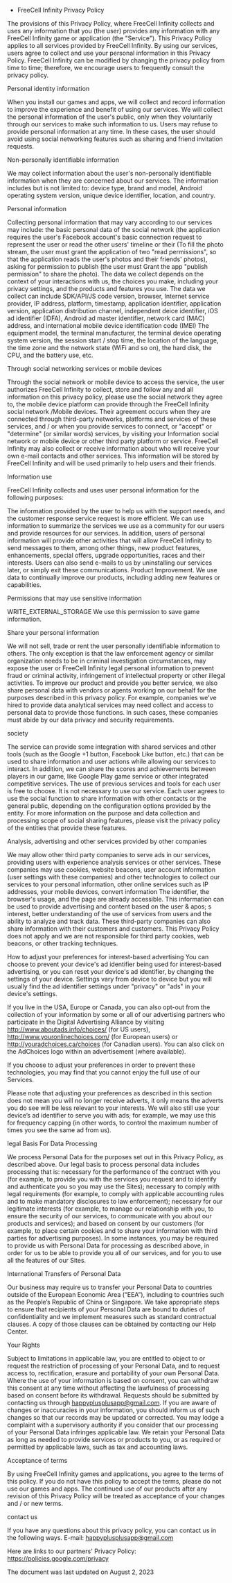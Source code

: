 - FreeCell Infinity Privacy Policy

The provisions of this Privacy Policy, where FreeCell Infinity collects and uses any information that you (the user) provides any information with any FreeCell Infinity game or application (the "Service"). This Privacy Policy applies to all services provided by FreeCell Infinity. By using our services, users agree to collect and use your personal information in this Privacy Policy. FreeCell Infinity can be modified by changing the privacy policy from time to time; therefore, we encourage users to frequently consult the privacy policy.

Personal identity information

When you install our games and apps, we will collect and record information to improve the experience and benefit of using our services. We will collect the personal information of the user's public, only when they voluntarily through our services to make such information to us. Users may refuse to provide personal information at any time. In these cases, the user should avoid using social networking features such as sharing and friend invitation requests.

Non-personally identifiable information

We may collect information about the user's non-personally identifiable information when they are concerned about our services. The information includes but is not limited to: device type, brand and model, Android operating system version, unique device identifier, location, and country.

Personal information

Collecting personal information that may vary according to our services may include: the basic personal data of the social network (the application requires the user's Facebook account's basic connection request to represent the user or read the other users' timeline or their (To fill the photo stream, the user must grant the application of two "read permissions", so that the application reads the user's photos and their friends' photos), asking for permission to publish (the user must Grant the app "publish permission" to share the photo).
The data we collect depends on the context of your interactions with us, the choices you make, including your privacy settings, and the products and features you use. The data we collect can include SDK/API/JS code version, browser, Internet service provider, IP address, platform, timestamp, application identifier, application version, application distribution channel, independent deice identifier, iOS ad identifier (IDFA), Android ad master identifier, network card (MAC) address, and international mobile device identification code (IMEI) The equipment model, the terminal manufacturer, the terminal device operating system version, the session start / stop time, the location of the language, the time zone and the network state (WiFi and so on), the hard disk, the CPU, and the battery use, etc.

Through social networking services or mobile devices

Through the social network or mobile device to access the service, the user authorizes FreeCell Infinity to collect, store and follow any and all information on this privacy policy, please use the social network they agree to, the mobile device platform can provide through the FreeCell Infinity social network /Mobile devices. Their agreement occurs when they are connected through third-party networks, platforms and services of these services, and / or when you provide services to connect, or "accept" or "determine" (or similar words) services, by visiting your Information social network or mobile device or other third party platform or service. FreeCell Infinity may also collect or receive information about who will receive your own e-mail contacts and other services. This information will be stored by FreeCell Infinity and will be used primarily to help users and their friends.

Information use

FreeCell Infinity collects and uses user personal information for the following purposes:

The information provided by the user to help us with the support needs, and the customer response service request is more efficient.
We can use information to summarize the services we use as a community for our users and provide resources for our services. In addition, users of personal information will provide other activities that will allow FreeCell Infinity to send messages to them, among other things, new product features, enhancements, special offers, upgrade opportunities, races and their interests. Users can also send e-mails to us by uninstalling our services later, or simply exit these communications.
Product Improvement. We use data to continually improve our products, including adding new features or capabilities. 

Permissions that may use sensitive information

WRITE_EXTERNAL_STORAGE
We use this permission to save game information.

Share your personal information

We will not sell, trade or rent the user personally identifiable information to others. The only exception is that the law enforcement agency or similar organization needs to be in criminal investigation circumstances, may expose the user or FreeCell Infinity legal personal information to prevent fraud or criminal activity, infringement of intellectual property or other illegal activities.
To improve our product and provide you better service, we also share personal data with vendors or agents working on our behalf for the purposes described in this privacy policy. For example, companies we've hired to provide data analytical services may need collect and access to personal data to provide those functions. In such cases, these companies must abide by our data privacy and security requirements.

society

The service can provide some integration with shared services and other tools (such as the Google +1 button, Facebook Like button, etc.) that can be used to share information and user actions while allowing our services to interact. In addition, we can share the scores and achievements between players in our game, like Google Play game service or other integrated competitive services. The use of previous services and tools for each user is free to choose. It is not necessary to use our service. Each user agrees to use the social function to share information with other contacts or the general public, depending on the configuration options provided by the entity. For more information on the purpose and data collection and processing scope of social sharing features, please visit the privacy policy of the entities that provide these features.

Analysis, advertising and other services provided by other companies

We may allow other third party companies to serve ads in our services, providing users with experience analysis services or other services. These companies may use cookies, website beacons, user account information (user settings with these companies) and other technologies to collect our services to your personal information, other online services such as IP addresses, your mobile devices, convert information The identifier, the browser's usage, and the page are already accessible. This information can be used to provide advertising and content based on the user & apos; s interest, better understanding of the use of services from users and the ability to analyze and track data. These third-party companies can also share information with their customers and customers. This Privacy Policy does not apply and we are not responsible for third party cookies, web beacons, or other tracking techniques.

How to adjust your preferences for interest-based advertising
You can choose to prevent your device's ad identifier being used for interest-based advertising, or you can reset your device's ad identifier, by changing the settings of your device. Settings vary from device to device but you will usually find the ad identifier settings under "privacy" or "ads" in your device's settings.

If you live in the USA, Europe or Canada, you can also opt-out from the collection of your information by some or all of our advertising partners who participate in the Digital Advertising Alliance by visiting http://www.aboutads.info/choices/ (for US users), http://www.youronlinechoices.com/ (for European users) or http://youradchoices.ca/choices (for Canadian users). You can also click on the AdChoices logo within an advertisement (where available).

If you choose to adjust your preferences in order to prevent these technologies, you may find that you cannot enjoy the full use of our Services.

Please note that adjusting your preferences as described in this section does not mean you will no longer receive adverts, it only means the adverts you do see will be less relevant to your interests. We will also still use your device’s ad identifier to serve you with ads; for example, we may use this for frequency capping (in other words, to control the maximum number of times you see the same ad from us).

legal Basis For Data Processing

We process Personal Data for the purposes set out in this Privacy Policy, as described above. Our legal basis to process personal data includes processing that is: necessary for the performance of the contract with you (for example, to provide you with the services you request and to identify and authenticate you so you may use the Sites); necessary to comply with legal requirements (for example, to comply with applicable accounting rules and to make mandatory disclosures to law enforcement); necessary for our legitimate interests (for example, to manage our relationship with you, to ensure the security of our services, to communicate with you about our products and services); and based on consent by our customers (for example, to place certain cookies and to share your information with third parties for advertising purposes).
In some instances, you may be required to provide us with Personal Data for processing as described above, in order for us to be able to provide you all of our services, and for you to use all the features of our Sites.

International Transfers of Personal Data

Our business may require us to transfer your Personal Data to countries outside of the European Economic Area (“EEA”), including to countries such as the People’s Republic of China or Singapore. We take appropriate steps to ensure that recipients of your Personal Data are bound to duties of confidentiality and we implement measures such as standard contractual clauses. A copy of those clauses can be obtained by contacting our Help Center.

Your Rights

Subject to limitations in applicable law, you are entitled to object to or request the restriction of processing of your Personal Data, and to request access to, rectification, erasure and portability of your own Personal Data.
Where the use of your information is based on consent, you can withdraw this consent at any time without affecting the lawfulness of processing based on consent before its withdrawal.
Requests should be submitted by contacting us through happyplusplusapp@gmail.com.
If you are aware of changes or inaccuracies in your information, you should inform us of such changes so that our records may be updated or corrected. You may lodge a complaint with a supervisory authority if you consider that our processing of your Personal Data infringes applicable law.
We retain your Personal Data as long as needed to provide services or products to you, or as required or permitted by applicable laws, such as tax and accounting laws.

Acceptance of terms

By using FreeCell Infinity games and applications, you agree to the terms of this policy. If you do not have this policy to accept the terms, please do not use our games and apps. The continued use of our products after any revision of this Privacy Policy will be treated as acceptance of your changes and / or new terms.

contact us

If you have any questions about this privacy policy, you can contact us in the following ways.
E-mail: happyplusplusapp@gmail.com

Here are links to our partners' Privacy Policy:
https://policies.google.com/privacy

The document was last updated on August 2, 2023

